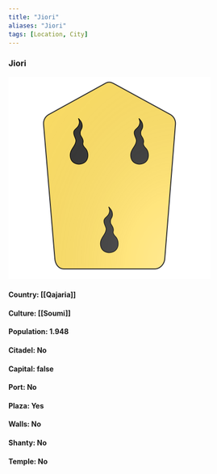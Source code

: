 ```yaml
---
title: "Jiori"
aliases: "Jiori"
tags: [Location, City]
---
```

### Jiori
![](attachment/ad1409dc09be5487765ed38f0d14bf55.svg)

#### Country: [[Qajaria]]

#### Culture: [[Soumi]]

#### Population: 1.948

#### Citadel: No

#### Capital: false

#### Port: No

#### Plaza: Yes

#### Walls: No

#### Shanty: No

#### Temple: No


